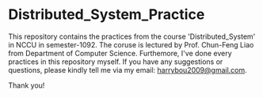 # Distributed_System_Practice

This repository contains the practices from the course 'Distributed_System' in NCCU in semester-1092.
The coruse is lectured by Prof. Chun-Feng Liao from Department of Computer Science.
Furthemore, I've done every practices in this repository myself.
If you have any suggestions or questions, please kindly tell me via my email: harrybou2009@gmail.com.

Thank you!
